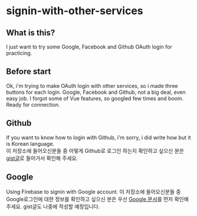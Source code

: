 # signin-with-other-services

## What is this?

I just want to try some Google, Facebook and Github OAuth login for practicing.

## Before start

Ok, i'm trying to make OAuth login with other services, so i made three buttons for each login. Google, Facebook and Github, not a big deal, even easy job. I forgot some of Vue features, so googled few times and boom. Ready for connection.

## Github

If you want to know how to login with Github, i'm sorry, i did write how but it is Korean language.  
이 저장소에 들어오신분들 중 어떻게 Github로 로그인 하는지 확인하고 싶으신 분은 [gist글](https://gist.github.com/ninanung/2ad24c760e81401ed65f13f634a25e73)로 들어가서 확인해 주세요.

## Google

Using Firebase to signin with Google account.
이 저장소에 들어오신분들 중 Google로그인에 대한 정보를 확인하고 싶으신 분은 우선 [Google 문서](https://firebase.google.com/docs/auth/web/google-signin?hl=ko)를 먼저 확인해 주세요. gist글도 나중에 작성할 예정입니다.